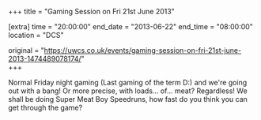 +++
title = "Gaming Session on Fri 21st June 2013"

[extra]
time = "20:00:00"
end_date = "2013-06-22"
end_time = "08:00:00"
location = "DCS"

original = "https://uwcs.co.uk/events/gaming-session-on-fri-21st-june-2013-1474489078174/"    
+++

Normal Friday night gaming (Last gaming of the term D:) and we're going out with a bang\! Or more precise, with loads... of... meat? Regardless\! We shall be doing Super Meat Boy Speedruns, how fast do you think you can get through the game?

